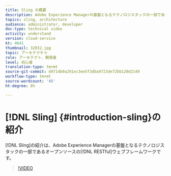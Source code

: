 ```yaml
---
title: Sling の概要
description: Adobe Experience Managerの基盤となるテクノロジスタックの一部であるオープンソースのRESTful Webフレームワーク、Slingの紹介。
topics: sling, architecture
audience: administrator, developer
doc-type: technical video
activity: understand
version: cloud-service
kt: 4641
thumbnail: 32032.jpg
topic: アーキテクチャ
role: アーキテクト、開発者
level: 初心者
translation-type: tm+mt
source-git-commit: d9714b9a291ec3ee5f3dba9723de72bb120d2149
workflow-type: tm+mt
source-wordcount: '45'
ht-degree: 8%

---
```



# [!DNL Sling] {#introduction-sling}の紹介

[!DNL Sling]の紹介は、Adobe Experience Managerの基盤となるテクノロジスタックの一部であるオープンソースの[!DNL RESTful]ウェブフレームワークです。

>[!VIDEO](https://video.tv.adobe.com/v/32032/?quality=12&learn=on)